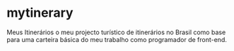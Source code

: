 # mytinerary
Meus Itinerários
o meu projecto turístico de itinerários no Brasil como base para uma carteira básica do meu trabalho como programador de front-end.

